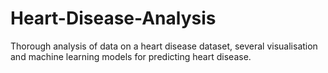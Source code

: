 # Heart-Disease-Analysis
Thorough analysis of data on a heart disease dataset, several visualisation and machine learning models for predicting heart disease.
